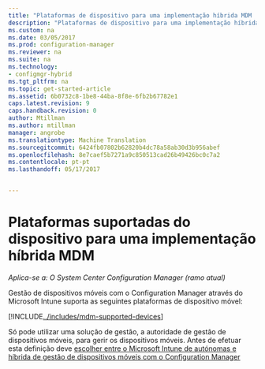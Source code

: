 ```yaml
---
title: "Plataformas de dispositivo para uma implementação híbrida MDM | Documentos do Microsoft"
description: "Plataformas de dispositivo para uma implementação híbrida MDM."
ms.custom: na
ms.date: 03/05/2017
ms.prod: configuration-manager
ms.reviewer: na
ms.suite: na
ms.technology:
- configmgr-hybrid
ms.tgt_pltfrm: na
ms.topic: get-started-article
ms.assetid: 6b0732c8-1be8-44ba-8f8e-6fb2b67782e1
caps.latest.revision: 9
caps.handback.revision: 0
author: Mtillman
ms.author: mtillman
manager: angrobe
ms.translationtype: Machine Translation
ms.sourcegitcommit: 6424fb07802b62820b4dc78a58ab30d3b956abef
ms.openlocfilehash: 8e7caef5b7271a9c850513cad26b49426bc0c7a2
ms.contentlocale: pt-pt
ms.lasthandoff: 05/17/2017


---
```

# <a name="supported-device-platforms-for-hybrid-mdm"></a>Plataformas suportadas do dispositivo para uma implementação híbrida MDM

*Aplica-se a: O System Center Configuration Manager (ramo atual)*

Gestão de dispositivos móveis com o Configuration Manager através do Microsoft Intune suporta as seguintes plataformas de dispositivo móvel:

[!INCLUDE[../includes/mdm-supported-devices](../includes/mdm-supported-devices.md)]

Só pode utilizar uma solução de gestão, a autoridade de gestão de dispositivos móveis, para gerir os dispositivos móveis. Antes de efetuar esta definição deve [escolher entre o Microsoft Intune de autónomas e híbrida de gestão de dispositivos móveis com o Configuration Manager](../understand/choose-between-standalone-intune-and-hybrid-mobile-device-management.md)

